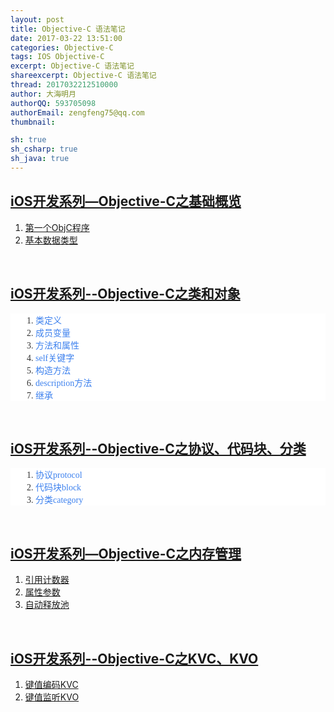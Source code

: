 ```yaml
---
layout: post
title: Objective-C 语法笔记
date: 2017-03-22 13:51:00
categories: Objective-C
tags: IOS Objective-C
excerpt: Objective-C 语法笔记
shareexcerpt: Objective-C 语法笔记
thread: 2017032212510000
author: 大海明月
authorQQ: 593705098
authorEmail: zengfeng75@qq.com
thumbnail:

sh: true
sh_csharp: true
sh_java: true
---
```



<!-- <h2 class="nav1">相关文档</h2>
<p><a target="_blank" href="http://www.cnblogs.com/kenshincui/p/3861300.html">iOS开发系列—Objective-C之基础概览</a></p>
<p><a target="_blank" href="http://www.cnblogs.com/kenshincui/p/3861302.html">iOS开发系列--Objective-C之类和对象</a></p>
<p><a target="_blank" href="http://www.cnblogs.com/kenshincui/p/3869639.html">iOS开发系列--Objective-C之协议、代码块、分类</a></p>
<p><a target="_blank" href="http://www.cnblogs.com/kenshincui/p/3870325.html">iOS开发系列—Objective-C之内存管理</a></p>
<p><a target="_blank" href="http://www.cnblogs.com/kenshincui/p/3871178.html">iOS开发系列--Objective-C之KVC、KVO</a></p>

<br>
<br> -->


<h2 class="nav2"><a target="_blank" href="http://www.cnblogs.com/kenshincui/p/3861300.html">iOS开发系列—Objective-C之基础概览</a></h2>
<ol>
<li><a href="http://www.cnblogs.com/kenshincui/p/3861300.html#firstOC">第一个ObjC程序</a>  </li>
<li><a href="http://www.cnblogs.com/kenshincui/p/3861300.html#dataType">基本数据类型</a></li>
</ol>

<br>

<h2 class="nav2"><a target="_blank" href="http://www.cnblogs.com/kenshincui/p/3861302.html">iOS开发系列--Objective-C之类和对象</a></h2>
<ol style="padding-left: 40px; color: rgb(51, 51, 51); font-family: Georgia, &quot;Times New Roman&quot;, Times, sans-serif; background-color: rgb(255, 255, 255);">
<li style="padding: 0px; list-style-type: decimal;"><a href="http://www.cnblogs.com/kenshincui/p/3861302.html#class" style="outline: none; text-decoration: none; color: rgb(61, 129, 238);">类定义</a></li>
<li style="padding: 0px; list-style-type: decimal;"><a href="http://www.cnblogs.com/kenshincui/p/3861302.html#field" style="outline: none; text-decoration: none; color: rgb(61, 129, 238);">成员变量</a></li>
<li style="padding: 0px; list-style-type: decimal;"><a href="http://www.cnblogs.com/kenshincui/p/3861302.html#method" style="outline: none; text-decoration: none; color: rgb(61, 129, 238);">方法和属性</a></li>
<li style="padding: 0px; list-style-type: decimal;"><a href="http://www.cnblogs.com/kenshincui/p/3861302.html#self" style="outline: none; text-decoration: none; color: rgb(61, 129, 238);">self关键字</a></li>
<li style="padding: 0px; list-style-type: decimal;"><a href="http://www.cnblogs.com/kenshincui/p/3861302.html#constructor" style="outline: none; text-decoration: none; color: rgb(61, 129, 238);">构造方法</a></li>
<li style="padding: 0px; list-style-type: decimal;"><a href="http://www.cnblogs.com/kenshincui/p/3861302.html#description" style="outline: none; text-decoration: none; color: rgb(61, 129, 238);">description方法</a></li>
<li style="padding: 0px; list-style-type: decimal;"><a href="http://www.cnblogs.com/kenshincui/p/3861302.html#inherit" style="outline: none; text-decoration: none; color: rgb(61, 129, 238);">继承</a></li>
</ol>

<br>


<h2 class="nav2"><a target="_blank" href="http://www.cnblogs.com/kenshincui/p/3869639.html">iOS开发系列--Objective-C之协议、代码块、分类</a></h2>
<ol style="padding-left: 40px; color: rgb(51, 51, 51); font-family: Georgia, &quot;Times New Roman&quot;, Times, sans-serif; background-color: rgb(255, 255, 255);">
<li style="padding: 0px; list-style-type: decimal;"><a href="http://www.cnblogs.com/kenshincui/p/3869639.html#protocol" style="outline: none; text-decoration: none; color: rgb(61, 129, 238);">协议protocol</a></li>
<li style="padding: 0px; list-style-type: decimal;"><a href="http://www.cnblogs.com/kenshincui/p/3869639.html#block" style="outline: none; text-decoration: none; color: rgb(61, 129, 238);">代码块block</a></li>
<li style="padding: 0px; list-style-type: decimal;"><a href="http://www.cnblogs.com/kenshincui/p/3869639.html#category" style="outline: none; text-decoration: none; color: rgb(61, 129, 238);">分类category</a></li>
</ol>
<br>


<h2 class="nav2"><a target="_blank" href="http://www.cnblogs.com/kenshincui/p/3870325.html">iOS开发系列—Objective-C之内存管理</a></h2>
<ol>
<li><a href="http://www.cnblogs.com/kenshincui/p/3870325.html#referenceCount">引用计数器</a>  </li>
<li><a href="http://www.cnblogs.com/kenshincui/p/3870325.html#propertyParameter">属性参数</a>  </li>
<li><a href="http://www.cnblogs.com/kenshincui/p/3870325.html#autoreleasepool">自动释放池</a></li>
</ol>
<br>

<h2 class="nav2"><a target="_blank" href="http://www.cnblogs.com/kenshincui/p/3871178.html">iOS开发系列--Objective-C之KVC、KVO</a></h2>
<ol>
<li><a href="http://www.cnblogs.com/kenshincui/p/3871178.html#kvc">键值编码KVC</a>  </li>
<li><a href="http://www.cnblogs.com/kenshincui/p/3871178.html#kvo">键值监听KVO</a></li>
</ol>
<br>





